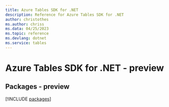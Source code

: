 ```yaml
---
title: Azure Tables SDK for .NET
description: Reference for Azure Tables SDK for .NET
author: christothes
ms.author: chriss
ms.data: 04/25/2023
ms.topic: reference
ms.devlang: dotnet
ms.service: tables
---
```

# Azure Tables SDK for .NET - preview
## Packages - preview
[!INCLUDE [packages](tables-index.md)]